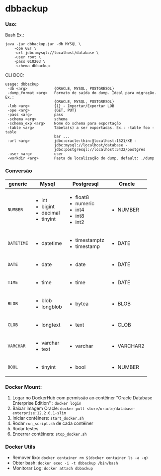 # dbbackup

### Uso:
Bash Ex.: 
```
java -jar dbbackup.jar -db MYSQL \
    -ope GET \
    -url jdbc:mysql://localhost/database \
    -user root \
    -pass 010203 \
    -schema dbbackup
```

CLI DOC:
```
usage: dbbackup
 -db <arg>            {ORACLE, MYSQL, POSTGRESQL}
 -dump_format <arg>   Formato de saída do dump. Ideal para migração. Ex.:
                      {ORACLE, MYSQL, POSTGRESQL}
 -lob <arg>           {1} - Importar/Exportar LOB
 -ope <arg>           {GET, PUT}
 -pass <arg>          pass
 -schema <arg>        schema
 -schema_exp <arg>    Nome do schema para exportação
 -table <arg>         Tabela(s) a ser exportadas. Ex.: -table foo -table
                      bar ...
 -url <arg>           jdbc:oracle:thin:@localhost:1521/XE -
                      jdbc:mysql://localhost/database -
                      jdbc:postgresql://localhost:5432/postgres
 -user <arg>          user
 -workdir <arg>       Pasta de localização do dump. default: ./dump
```

### Conversão
| generic | Mysql | Postgresql | Oracle |
| --- | --- | --- | --- |
| `NUMBER` | <ul><li>int</li><li>bigint</li><li>decimal</li><li>tinyint</li></ul> | <ul><li>float8</li><li>numeric</li><li>int4</li><li>int8</li><li>int2</li></ul> | <ul><li>NUMBER</li></li> |
| `DATETIME` | <ul><li>datetime</li></li> | <ul><li>timestamptz</li><li>timestamp</li></ul>  | <ul><li>DATE</li></li> |
| `DATE` | <ul><li>date</li></li> | <ul><li>date</li></li> | <ul><li>DATE</li></li> |
| `TIME` | <ul><li>time</li></li> | <ul><li>time</li></li> | <ul><li>DATE</li></li> |
| `BLOB` | <ul><li>blob</li><li>longblob</li></ul> | <ul><li>bytea</li></li> | <ul><li>BLOB</li></li> |
| `CLOB` | <ul><li>longtext</li></li> |  <ul><li>text</li></li> | <ul><li>CLOB</li></li> |
| `VARCHAR` | <ul><li>varchar</li><li>text</li></ul> | <ul><li>varchar</li></li> | <ul><li>VARCHAR2</li></li> |
| `BOOL` | <ul><li>tinyint</li></ul> | <ul><li>bool</li></li> | <ul><li>NUMBER</li></li> |

### Docker Mount:
1. Logar no DockerHub com permissão ao contêiner "Oracle Database Enterprise Edition" : `docker login`
2. Baixar imagem Oracle: `docker pull store/oracle/database-enterprise:12.2.0.1-slim`
3. Iniciar contêiners: `start_docker.sh`
4. Rodar `run_script.sh` de cada contêiner
5. Rodar testes
6. Encerrar contêiners: `stop_docker.sh`

### Docker Utils
- Remover lixo: `docker container rm $(docker container ls -a -q)`
- Obter bash: `docker exec -i -t dbbackup /bin/bash`
- Monitorar Log: `docker attach dbbackup`